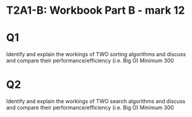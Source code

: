 # T2A1-B: Workbook Part B - mark 12


# Q1 
Identify and explain the workings of TWO sorting algorithms and discuss and compare their performance/efficiency (i.e. Big O)	Minimum 300

# Q2	
Identify and explain the workings of TWO search algorithms and discuss and compare their performance/efficiency (i.e. Big O)	Minimum 300
 

